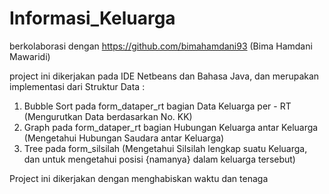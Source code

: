 # Informasi_Keluarga

berkolaborasi dengan https://github.com/bimahamdani93 (Bima Hamdani Mawaridi)

project ini dikerjakan pada IDE Netbeans dan Bahasa Java,
dan merupakan implementasi dari Struktur Data : 
1. Bubble Sort pada form_dataper_rt bagian Data Keluarga per - RT (Mengurutkan Data berdasarkan No. KK)
2. Graph pada form_dataper_rt bagian Hubungan Keluarga antar Keluarga (Mengetahui Hubungan Saudara antar Keluarga)
3. Tree pada form_silsilah (Mengetahui Silsilah lengkap suatu Keluarga, dan untuk mengetahui posisi {namanya} dalam keluarga tersebut)

Project ini dikerjakan dengan menghabiskan waktu dan tenaga
